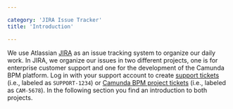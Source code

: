 ```yaml
---

category: 'JIRA Issue Tracker'
title: 'Introduction'

---
```



We use Atlassian [JIRA](https://app.camunda.com/jira) as an issue tracking system to organize our daily work. In JIRA, we organize our issues in two different projects, one is for enterprise customer support and one for the development of the Camunda BPM platform. Log in with your support account to create [support tickets](ref:#jira-issue-tracker-support-project) (i.e., labeled as `SUPPORT-1234`) or [Camunda BPM project tickets](ref:#jira-issue-tracker-camunda-bpm-project) (i.e., labeled as `CAM-5678`). In the following section you find an introduction to both projects.
